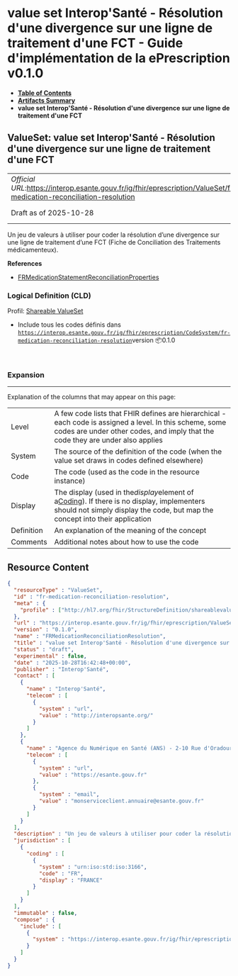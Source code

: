 # value set Interop'Santé - Résolution d'une divergence sur une ligne de traitement d'une FCT - Guide d'implémentation de la ePrescription v0.1.0

* [**Table of Contents**](toc.md)
* [**Artifacts Summary**](artifacts.md)
* **value set Interop'Santé - Résolution d'une divergence sur une ligne de traitement d'une FCT**

## ValueSet: value set Interop'Santé - Résolution d'une divergence sur une ligne de traitement d'une FCT 

| | |
| :--- | :--- |
| *Official URL*:https://interop.esante.gouv.fr/ig/fhir/eprescription/ValueSet/fr-medication-reconciliation-resolution | *Version*:0.1.0 |
| Draft as of 2025-10-28 | *Computable Name*:FRMedicationReconciliationResolution |

 
Un jeu de valeurs à utiliser pour coder la résolution d’une divergence sur une ligne de traitement d’une FCT (Fiche de Conciliation des Traitements médicamenteux). 

 **References** 

* [FRMedicationStatementReconciliationProperties](StructureDefinition-fr-medicationstatement-reconciliation-properties.md)

### Logical Definition (CLD)

Profil: [Shareable ValueSet](http://hl7.org/fhir/R4/shareablevalueset.html)

* Include tous les codes définis dans [`https://interop.esante.gouv.fr/ig/fhir/eprescription/CodeSystem/fr-medication-reconciliation-resolution`](CodeSystem-fr-medication-reconciliation-resolution.md)version 📦0.1.0

 

### Expansion

-------

 Explanation of the columns that may appear on this page: 

| | |
| :--- | :--- |
| Level | A few code lists that FHIR defines are hierarchical - each code is assigned a level. In this scheme, some codes are under other codes, and imply that the code they are under also applies |
| System | The source of the definition of the code (when the value set draws in codes defined elsewhere) |
| Code | The code (used as the code in the resource instance) |
| Display | The display (used in the*display*element of a[Coding](http://hl7.org/fhir/R4/datatypes.html#Coding)). If there is no display, implementers should not simply display the code, but map the concept into their application |
| Definition | An explanation of the meaning of the concept |
| Comments | Additional notes about how to use the code |



## Resource Content

```json
{
  "resourceType" : "ValueSet",
  "id" : "fr-medication-reconciliation-resolution",
  "meta" : {
    "profile" : ["http://hl7.org/fhir/StructureDefinition/shareablevalueset"]
  },
  "url" : "https://interop.esante.gouv.fr/ig/fhir/eprescription/ValueSet/fr-medication-reconciliation-resolution",
  "version" : "0.1.0",
  "name" : "FRMedicationReconciliationResolution",
  "title" : "value set Interop'Santé - Résolution d'une divergence sur une ligne de traitement d'une FCT",
  "status" : "draft",
  "experimental" : false,
  "date" : "2025-10-28T16:42:48+00:00",
  "publisher" : "Interop'Santé",
  "contact" : [
    {
      "name" : "Interop'Santé",
      "telecom" : [
        {
          "system" : "url",
          "value" : "http://interopsante.org/"
        }
      ]
    },
    {
      "name" : "Agence du Numérique en Santé (ANS) - 2-10 Rue d'Oradour-sur-Glane, 75015 Paris",
      "telecom" : [
        {
          "system" : "url",
          "value" : "https://esante.gouv.fr"
        },
        {
          "system" : "email",
          "value" : "monserviceclient.annuaire@esante.gouv.fr"
        }
      ]
    }
  ],
  "description" : "Un jeu de valeurs à utiliser pour coder la résolution d'une divergence sur une ligne de traitement d'une FCT (Fiche de Conciliation des Traitements médicamenteux).",
  "jurisdiction" : [
    {
      "coding" : [
        {
          "system" : "urn:iso:std:iso:3166",
          "code" : "FR",
          "display" : "FRANCE"
        }
      ]
    }
  ],
  "immutable" : false,
  "compose" : {
    "include" : [
      {
        "system" : "https://interop.esante.gouv.fr/ig/fhir/eprescription/CodeSystem/fr-medication-reconciliation-resolution"
      }
    ]
  }
}

```
